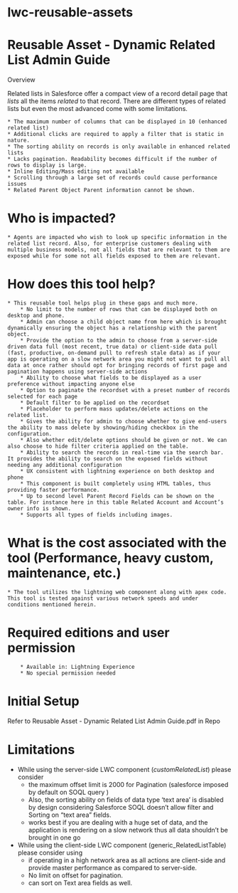 # lwc-reusable-assets
#  Reusable Asset - Dynamic Related List Admin Guide

Overview

Related lists in Salesforce offer a compact view of a record detail page that *lists* all the items *related* to that record. There are different types of related lists but even the most advanced come with some limitations.


    * The maximum number of columns that can be displayed in 10 (enhanced related list)
    * Additional clicks are required to apply a filter that is static in nature.
    * The sorting ability on records is only available in enhanced related lists
    * Lacks pagination. Readability becomes difficult if the number of rows to display is large.
    * Inline Editing/Mass editing not available
    * Scrolling through a large set of records could cause performance issues
    * Related Parent Object Parent information cannot be shown.
# Who is impacted?  
    * Agents are impacted who wish to look up specific information in the related list record. Also, for enterprise customers dealing with multiple business models, not all fields that are relevant to them are exposed while for some not all fields exposed to them are relevant.
# How does this tool help?
    * This reusable tool helps plug in these gaps and much more.
        * No limit to the number of rows that can be displayed both on desktop and phone.
        * Admin can choose a child object name from here which is brought dynamically ensuring the object has a relationship with the parent object.
        * Provide the option to the admin to choose from a server-side driven data full (most recent, true data) or client-side data pull (fast, productive, on-demand pull to refresh stale data) as if your app is operating on a slow network area you might not want to pull all data at once rather should opt for bringing records of first page and pagination happens using server-side actions
        * Ability to choose what fields to be displayed as a user preference without impacting anyone else
        * Option to paginate the recordset with a preset number of records selected for each page
        * Default filter to be applied on the recordset
        * Placeholder to perform mass updates/delete actions on the related list.
        * Gives the ability for admin to choose whether to give end-users the ability to mass delete by showing/hiding checkbox in the configuration.
        * Also whether edit/delete options should be given or not. We can also choose to hide filter criteria applied on the table.
        * Ability to search the records in real-time via the search bar. It provides the ability to search on the exposed fields without needing any additional configuration
        * UX consistent with lightning experience on both desktop and phone
        * This component is built completely using HTML tables, thus providing faster performance. 
        * Up to second level Parent Record Fields can be shown on the table. For instance here in this table Related Account and Account’s owner info is shown.
        * Supports all types of fields including images.
# What is the cost associated with the tool (Performance, heavy custom, maintenance, etc.)
    * The tool utilizes the lightning web component along with apex code. This tool is tested against various network speeds and under conditions mentioned herein.

# Required editions and user permission

        * Available in: Lightning Experience
        * No special permission needed
        
# Initial Setup
   Refer to Reusable Asset - Dynamic Related List Admin Guide.pdf in Repo
# Limitations

* While using the server-side LWC component (*customRelatedList*) please consider 
    * the maximum offset limit is 2000 for Pagination (salesforce imposed by default on SOQL query )
    * Also, the sorting ability on fields of data type ‘text area’ is disabled by design considering Salesforce SOQL doesn’t allow filter and Sorting on “text area” fields.
    * works best if you are dealing with a huge set of data, and the application is rendering on a slow network thus all data shouldn’t be brought in one go 
* While using the client-side LWC component (generic_RelatedListTable) please consider using 
    * if operating in a high network area as all actions are client-side and provide master performance as compared to server-side.
    * No limit on offset for pagination.
    * can sort on Text area fields as well. 


